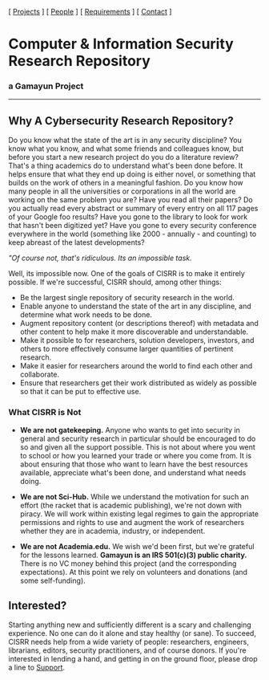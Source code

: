 [ [Projects](projects.md) ] [ [People](people.md) ] [ [Requirements](requirements.md) ] [ [Contact](contact.md) ]

# Computer & Information Security Research Repository
### a Gamayun Project

***

## Why A Cybersecurity Research Repository?

Do you know what the state of the art is in any security discipline? You know what you know, and what some friends and colleagues know, but before you start a new research project do you do a literature review? That's a thing academics do to understand what's been done before. It helps ensure that what they end up doing is either novel, or something that builds on the work of others in a meaningful fashion. Do you know how many people in all the universities or corporations in all the world are working on the same problem you are? Have you read all their papers? Do you actually read every abstract or summary of every entry on all 117 pages of your Google foo results?  Have you gone to the library to look for work that hasn't been digitized yet? Have you gone to every security conference everywhere in the world (something like 2000 - annually - and counting) to keep abreast of the latest developments?

*"Of course not, that's ridiculous. Its an impossible task.*

Well, its impossible now. One of the goals of CISRR is to make it entirely possible. If we're successful, CISRR should, among other things:

* Be the largest single repository of security research in the world.
* Enable anyone to understand the state of the art in any discipline, and determine what work needs to be done.
* Augment repository content (or descriptions thereof) with metadata and other content to help make it more discoverable and understandable.
* Make it possible to for researchers, solution developers, investors, and others to more effectively consume larger quantities of pertinent research.
* Make it easier for researchers around the world to find each other and collaborate.
* Ensure that researchers get their work distributed as widely as possible so that it can be put to effective use.

### What CISRR is Not

* **We are not gatekeeping.** Anyone who wants to get into security in general and security research in particular should be encouraged to do so and given all the support possible. This is not about where you went to school or how you learned your trade or where you come from. It is about ensuring that those who want to learn have the best resources available, appreciate what's been done, and understand what needs doing.
      
* **We are not Sci-Hub.** While we understand the motivation for such an effort (the racket that is academic publishing), we're not down with piracy. We will work within existing legal regimes to gain the appropriate permissions and rights to use and augment the work of researchers whether they are in academia, industry, or independent.

* **We are not Academia.edu.** We wish we'd been first, but we're grateful for the lessons learned. **Gamayun is an IRS 501(c)(3) public charity.** There is no VC money behind this project (and the corresponding expectations). At this point we rely on volunteers and donations (and some self-funding).

## Interested?

Starting anything new and sufficiently different is a scary and challenging experience. No one can do it alone and stay healthy (or sane). To succeed, CISRR needs help from a wide variety of people: researchers, engineers, librarians, editors, security practitioners, and of course donors. If you're interested in lending a hand, and getting in on the ground floor, please drop a line to [Support](mailto:support@gamayun.org).
